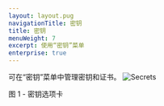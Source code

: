 ```yaml
---
layout: layout.pug
navigationTitle: 密钥
title: 密钥
menuWeight: 7
excerpt: 使用“密钥”菜单
enterprise: true
---
```


可在“密钥”菜单中管理密钥和证书。
![Secrets](/1.12/img/GUI-Secrets-Secrets_View_With_Secrets-1_12.png)

图 1 - 密钥选项卡
